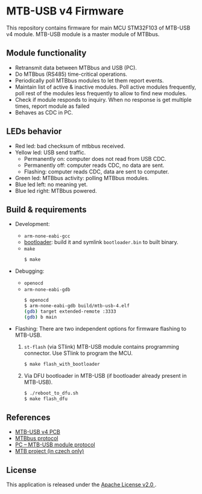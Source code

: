 MTB-USB v4 Firmware
===================

This repository contains firmware for main MCU STM32F103 of MTB-USB v4 module.
MTB-USB module is a master module of MTBbus.

## Module functionality

 * Retransmit data between MTBbus and USB (PC).
 * Do MTBbus (RS485) time-critical operations.
 * Periodically poll MTBbus modules to let them report events.
 * Maintain list of active & inactive modules. Poll active modules frequently,
   poll rest of the modules less frequently to allow to find new modules.
 * Check if module responds to inquiry. When no response is get multiple times,
   report module as failed
 * Behaves as CDC in PC.

## LEDs behavior

 * Red led: bad checksum of mtbbus received.
 * Yellow led: USB send traffic.
   - Permanently on: computer does not read from USB CDC.
   - Permanently off: computer reads CDC, no data are sent.
   - Flashing: computer reads CDC, data are sent to computer.
 * Green led: MTBbus activity: polling MTBbus modules.
 * Blue led left: no meaning yet.
 * Blue led right: MTBbus powered.

## Build & requirements

 * Development:
   - `arm-none-eabi-gcc`
   - [bootloader](https://github.com/kmzbrnoI/mtb-usb-4-bootloader):
     build it and symlink `bootloader.bin` to built binary.
   - `make`
     ```bash
     $ make
     ```

 * Debugging:
   - `openocd`
   - `arm-none-eabi-gdb`
     ```bash
     $ openocd
     $ arm-none-eabi-gdb build/mtb-usb-4.elf
     (gdb) target extended-remote :3333
     (gdb) b main
     ```

 * Flashing:
   There are two independent options for firmware flashing to MTB-USB.

   1. `st-flash` (via STlink)
      MTB-USB module contains programming connector. Use STlink to program the MCU.
      ```bash
      $ make flash_with_bootloader
      ```
   2. Via DFU bootloader in MTB-USB (if bootloader already present in MTB-USB).
      ```bash
      $ ./reboot_to_dfu.sh
      $ make flash_dfu
      ```

## References

 * [MTB-USB v4 PCB](https://github.com/kmzbrnoI/mtb-usb-4-pcb)
 * [MTBbus protocol](https://github.com/kmzbrnoI/mtbbus-protocol)
 * [PC – MTB-USB module protocol](https://github.com/kmzbrnoI/mtbbus-protocol/tree/master/pc)
 * [MTB project (in czech only)](https://mtb.kmz-brno.cz/)

## License

This application is released under the [Apache License v2.0
](https://www.apache.org/licenses/LICENSE-2.0).
